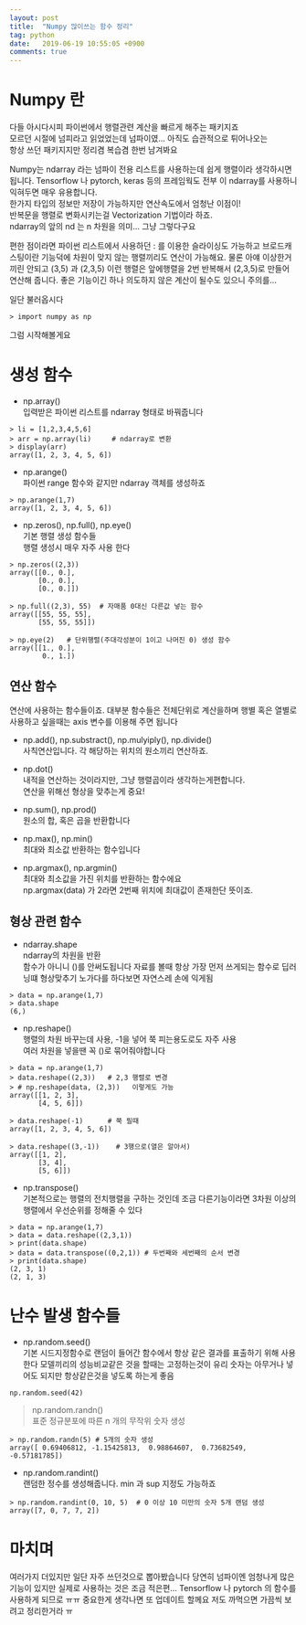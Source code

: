 ```yaml
---
layout: post
title:  "Numpy 많이쓰는 함수 정리"
tag: python
date:   2019-06-19 10:55:05 +0900
comments: true
---
```



# Numpy 란

다들 아시다시피 파이썬에서 행렬관련 계산을 빠르게 해주는 패키지죠  
모르던 시절에 넘피라고 읽었었는데 넘파이였... 아직도 습관적으로 튀어나오는  
항상 쓰던 패키지지만 정리겸 복습겸 한번 남겨봐요 

Numpy는 ndarray 라는 넘파이 전용 리스트를 사용하는데 쉽게 행렬이라 생각하시면 됩니다. Tensorflow 나 pytorch, keras 등의 프레임웍도 전부 이 ndarray를 사용하니 익혀두면 매우 유용합니다.  
한가지 타입의 정보만 저장이 가능하지만 연산속도에서 엄청난 이점이!  
반복문을 행렬로 변화시키는걸 Vectorization 기법이라 하죠.  
ndarray의 앞의 nd 는 n 차원을 의미... 그냥 그렇다구요

편한 점이라면 파이썬 리스트에서 사용하던 : 를 이용한 슬라이싱도 가능하고 브로드캐스팅이란 기능덕에 차원이 맞지 않는 행렬끼리도 연산이 가능해요.
물론 아얘 이상한거끼린 안되고 (3,5) 과 (2,3,5) 이런 행렬은 앞에행렬을 2번 반복해서 (2,3,5)로 만들어 연산해 줍니다. 좋은 기능이긴 하나 의도하지 않은 계산이 될수도 있으니 주의를...

일단 불러옵시다
```
> import numpy as np
```
그럼 시작해볼게요



# 생성 함수

- np.array()  
입력받은 파이썬 리스트를 ndarray 형태로 바꿔줍니다

```
> li = [1,2,3,4,5,6]
> arr = np.array(li)     # ndarray로 변환
> display(arr)
array([1, 2, 3, 4, 5, 6])
```

- np.arange()  
파이썬 range 함수와 같지만 ndarray 객체를 생성하죠  

```
> np.arange(1,7)  
array([1, 2, 3, 4, 5, 6])
```


- np.zeros(), np.full(), np.eye()  
기본 행렬 생성 함수들  
행렬 생성시 매우 자주 사용 한다

```
> np.zeros((2,3))
array([[0., 0.],
       [0., 0.],
       [0., 0.]])

> np.full((2,3), 55)  # 자매품 0대신 다른값 넣는 함수
array([[55, 55, 55],
       [55, 55, 55]])

> np.eye(2)   # 단위행렬(주대각성분이 1이고 나머진 0) 생성 함수
array([[1., 0.],
        0., 1.])

```

## 연산 함수

연산에 사용하는 함수들이죠. 대부분 함수들은 전체단위로 계산을하며 행별 혹은 열별로 사용하고 싶을때는 axis 변수를 이용해 주면 됩니다

- np.add(), np.substract(), np.mulyiply(), np.divide()  
사칙연산입니다. 각 해당하는 위치의 원소끼리 연산하죠.

- np.dot()  
내적을 연산하는 것이라지만, 그냥 행렬곱이라 생각하는게편합니다.   
연산을 위해선 형상을 맞추는게 중요!

- np.sum(), np.prod()  
원소의 합, 혹은 곱을 반환합니다

- np.max(), np.min()  
최대와 최소값 반환하는 함수입니다

- np.argmax(), np.argmin()  
최대와 최소값을 가진 위치를 반환하는 함수에요  
np.argmax(data) 가 2라면 2번째 위치에 최대값이 존재한단 뜻이죠.


## 형상 관련 함수

- ndarray.shape  
ndarray의 차원을 반환  
함수가 아니니 ()를 안써도됩니다
자료를 볼때 항상 가장 먼저 쓰게되는 함수로 딥러닝떄 형상맞추기 노가다를 하다보면 자연스레 손에 익게됨

```
> data = np.arange(1,7)
> data.shape
(6,)
```

- np.reshape()  
행렬의 차원 바꾸는데 사용, -1을 넣어 쭉 피는용도로도 자주 사용  
여러 차원을 넣을땐 꼭 ()로 묶어줘야합니다

```
> data = np.arange(1,7)
> data.reshape((2,3))   # 2,3 행렬로 변경
> # np.reshape(data, (2,3))   이렇게도 가능 
array([[1, 2, 3],
       [4, 5, 6]])

> data.reshape(-1)      # 쭉 필때
array([1, 2, 3, 4, 5, 6])

> data.reshape((3,-1))    # 3행으로(열은 알아서)
array([[1, 2],
       [3, 4],
       [5, 6]])

```


- np.transpose()  
기본적으로는 행렬의 전치행렬을 구하는 것인데
조금 다른기능이라면 3차원 이상의 행렬에서 우선순위를 정해줄 수 있다  

```
> data = np.arange(1,7)
> data = data.reshape((2,3,1))
> print(data.shape)
> data = data.transpose((0,2,1)) # 두번째와 세번째의 순서 변경
> print(data.shape)
(2, 3, 1)
(2, 1, 3)
```

# 난수 발생 함수들

- np.random.seed()  
기본 시드지정함수로 랜덤이 들어간 함수에서 항상 같은 결과를 표출하기 위해 사용한다
모델끼리의 성능비교같은 것을 할때는 고정하는것이 유리
숫자는 아무거나 넣어도 되지만 항상같은것을 넣도록 하는게 좋음

```
np.random.seed(42)
```

> np.random.randn()  
표준 정규분포에 따른 n 개의 무작위 숫자 생성

```
> np.random.randn(5) # 5개의 숫자 생성
array([ 0.69406812, -1.15425813,  0.98864607,  0.73682549, -0.57181785])
```


- np.random.randint()  
랜덤한 정수를 생성해줍니다. min 과 sup 지정도 가능하죠  

```
> np.random.randint(0, 10, 5)  # 0 이상 10 미만의 숫자 5개 랜덤 생성
array([7, 0, 7, 7, 2])
```



# 마치며

여러가지 더있지만 일단 자주 쓰던것으로 뽑아봤습니다
당연히 넘파이엔 엄청나게 많은기능이 있지만
실제로 사용하는 것은 조금 적은편...
Tensorflow 나 pytorch 의 함수를 사용하게 되므로 ㅠㅠ
중요한게 생각나면 또 업데이트 할께요
저도 까먹으면 가끔씩 보려고 정리한거라 ㅠ